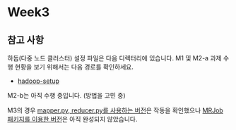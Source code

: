 # Week3

## 참고 사항

하둡(다중 노드 클러스터) 설정 파일은 다음 디렉터리에 있습니다.
M1 및 M2-a 과제 수행 현황을 보기 위해서는 다음 경로를 확인하세요.

* [hadoop-setup](./hadoop-setup/)

M2-b는 아직 수행 중입니다. (방법을 고민 중)

M3의 경우 [mapper.py, reducer.py를 사용하는 버전](M3/simple/)은 작동을 확인했으나
[MRJob 패키지를 이용한 버전](M3/using_mrjob/)은 아직 완성되지 않았습니다.